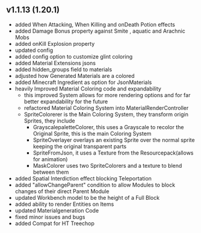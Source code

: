 ## v1.1.13 (1.20.1)
- added When Attacking, When Killing and onDeath Potion effects
- added Damage Bonus property against Smite , aquatic and Arachnic Mobs
- added onKill Explosion property
- updated config
- added config option to customize glint coloring
- added Material Extensions jsons
- added hidden_groups field to materials
- adjusted how Generated Materials are a colored
- added Minecraft Ingredient as option for JsonMaterials
- heavily Improved Material Coloring code and expandability
  - this improved System allows for more rendering options and for far better expandability for the future 
  - refactored Material Coloring System into MaterialRenderController
  - SpriteColorerer is the Main Coloring System, they transform origin Sprites, they include
    - GrayscalepaletteColorer, this uses a Grayscale to recolor the Original Sprite, this is the main Coloring System
    - SpriteOverlayer overlays an existing Sprite over the normal sprite keeping the original transparent parts
    - SpriteFromJson, it uses a Texture from the Resourcepack(allows for animation)
    - MaskColorer uses two SpriteColorers and a texture to blend between them 
- added Spatial Interdiction effect blocking Teleportation
- added "allowChangeParent" condition to allow Modules to block changes of their direct Parent Module
- updated Workbench model to be the height of a Full Block
- added ability to render Entities on Items
- updated Materialgeneration Code
- fixed minor issues and bugs
- added Compat for HT Treechop